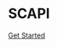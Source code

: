 # SCAPI
[Get Started](https://developer.salesforce.com/docs/commerce/commerce-api/guide/get-started.html)